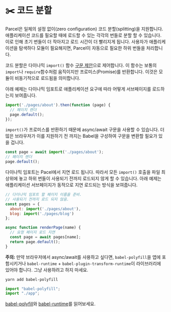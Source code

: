 # ✂️ 코드 분할

Parcel은 일체의 설정 없이(zero configuration) 코드 분할(splitting)을 지원합니다. 애플리케이션 코드를 필요할 때에 로드할 수 있는 각각의 번들로 분할 할 수 있습니다. 이로 인해 초기 번들이 더 작아지고 로드 시간이 더 빨리지게 됩니다. 사용자가 애플리케이션을 탐색하다 모듈이 필요해지면, Parcel이 자동으로 필요한 하위 번들을 처리합니다.

코드 분할은 다이나믹 `import()` 함수 [구문 제안](https://github.com/tc39/proposal-dynamic-import)으로 제어합니다. 이 함수는 보통의 `import`나 `require`함수처럼 움직이지만 프로미스(Promise)를 반환합니다. 이것은 모듈이 비동기적으로 로드됨을 의미합니다.

아래 예제는 다이나믹 임포트로 애플리케이션 요구에 따라 어떻게 서브페이지를 로드하는지 보여줍니다.

```javascript
import('./pages/about').then(function (page) {
  // 페이지 렌더
  page.default();
});
```

`import()`가 프로미스를 반환하기 때문에 async/await 구문을 사용할 수 있습니다. 더 많은 브라우저가 이를 지원하기 전 까지는 Babel을 구성하여 구문을 변환할 필요가 있을 겁니다.

```javascript
const page = await import('./pages/about');
// 페이지 렌더
page.default();
```

다이나믹 임포트는 Pacel에서 지연 로드 됩니다. 따라서 모든 `import()` 호출을 파일 최상위에 놓고 하위 번들이 사용되기 전까지 로드되지 않게 할 수 있습니다. 아래 예제는 애플리케이션 서브페이지가 동적으로 지연 로드되는 방식을 보여줍니다.

```javascript
// 다이나믹 임포트 할 페이지 이름을 준비.
// 사용되기 전까지 로드 되지 않음.
const pages = {
  about: import('./pages/about'),
  blog: import('./pages/blog')
};

async function renderPage(name) {
  // 요청 페이지 로드 지연
  const page = await pages[name];
  return page.default();
}
```

**주의:** 만약 브라우저에서 async/await를 사용하고 싶다면, `babel-polyfill`을 앱에 포함시키거나 `babel-runtime` + `babel-plugin-transform-runtime`이 라이브러리에 있어야 합니다. 그냥 사용하려고 하지 마세요.

```bash
yarn add babel-polyfill
```

```javascript
import "babel-polyfill";
import "./app";
```

[babel-polyfill](http://babeljs.io/docs/usage/polyfill)와 [babel-runtime](http://babeljs.io/docs/plugins/transform-runtime)를 읽어보세요.
